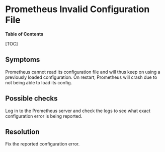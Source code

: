# Prometheus Invalid Configuration File

**Table of Contents**

[TOC]

## Symptoms

Prometheus cannot read its configuration file and will thus keep on using a
previously loaded configuration. On restart, Prometheus will crash due to
not being able to load its config.

## Possible checks

Log in to the Prometheus server and check the logs to see what exact
configuration error is being reported.

## Resolution

Fix the reported configuration error.
